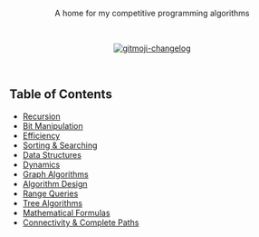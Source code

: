 <p align="center">
A home for my competitive programming algorithms
</p>
<br>
<p align="center">
   <a href="https://github.com/imthaghost/gitmoji-changelog">
    <img src="https://cdn.rawgit.com/sindresorhus/awesome/d7305f38d29fed78fa85652e3a63e154dd8e8829/media/badge.svg"alt="gitmoji-changelog">
  </a>
</p>
<br>

## Table of Contents

-   [Recursion](#)
-   [Bit Manipulation](#)
-   [Efficiency](#)
-   [Sorting & Searching](#)
-   [Data Structures](#)
-   [Dynamics](#)
-   [Graph Algorithms](#)
-   [Algorithm Design](#)
-   [Range Queries](#)
-   [Tree Algorithms](#)
-   [Mathematical Formulas](#)
-   [Connectivity & Complete Paths](#)
